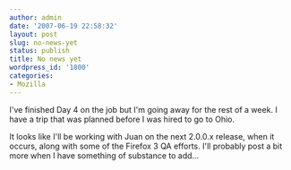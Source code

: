 ```yaml
---
author: admin
date: '2007-06-19 22:58:32'
layout: post
slug: no-news-yet
status: publish
title: No news yet
wordpress_id: '1800'
categories:
- Mozilla
---
```

I've finished Day 4 on the job but I'm going away for the rest of a week. I have a trip that was planned before I was hired to go to Ohio.

It looks like I'll be working with Juan on the next 2.0.0.x release, when it occurs, along with some of the Firefox 3 QA efforts. I'll probably post a bit more when I have something of substance to add...
